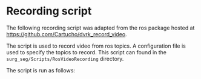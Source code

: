 # Recording script

The following recording script was adapted from the ros package hosted at https://github.com/Cartucho/dvrk_record_video.

The script is used to record video from ros topics. A configuration file is used to specify the topics to record. This script can found in the `surg_seg/Scripts/RosVideoRecording` directory.

The script is run as follows:

```bash


```

